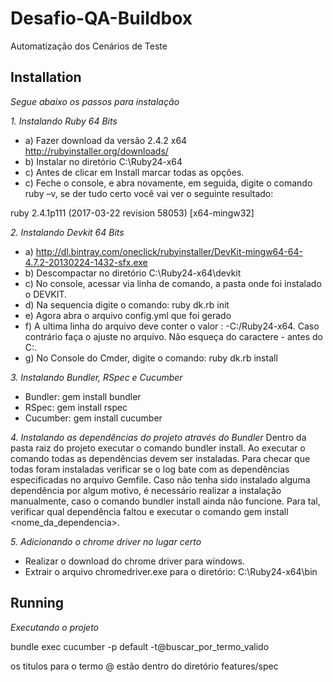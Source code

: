 # Desafio-QA-Buildbox
Automatização dos Cenários de Teste

## Installation

*Segue abaixo os passos para instalação*

*1. Instalando Ruby 64 Bits*
* a) Fazer download da versão 2.4.2 x64 http://rubyinstaller.org/downloads/
* b) Instalar no diretório C:\Ruby24-x64
* c) Antes de clicar em Install marcar todas as opções.
* c) Feche o console, e abra novamente, em seguida, digite o comando ruby –v, se der tudo certo você vai ver o seguinte resultado:

 ruby 2.4.1p111 (2017-03-22 revision 58053) [x64-mingw32]


*2. Instalando Devkit 64 Bits*
* a) http://dl.bintray.com/oneclick/rubyinstaller/DevKit-mingw64-64-4.7.2-20130224-1432-sfx.exe
* b) Descompactar no diretório C:\Ruby24-x64\devkit
* c) No console, acessar via linha de comando, a pasta onde foi instalado o DEVKIT.
* d) Na sequencia digite o comando:
ruby dk.rb init
* e) Agora abra o arquivo config.yml que foi gerado
* f) A ultima linha do arquivo deve conter o valor : -C:/Ruby24-x64. Caso contrário faça o ajuste no arquivo. Não esqueça do caractere - antes do C:\.
* g) No Console do Cmder, digite o comando: 
ruby dk.rb install


*3. Instalando Bundler, RSpec e Cucumber*
* Bundler: gem install bundler
* RSpec: gem install rspec
* Cucumber: gem install cucumber


*4. Instalando as dependências do projeto através do Bundler*
Dentro da pasta raiz do projeto executar o comando bundler install. 
Ao executar o comando todas as dependências devem ser instaladas. Para checar que todas foram instaladas verificar se o log bate com as dependências especificadas no arquivo Gemfile.
Caso não tenha sido instalado alguma dependência por algum motivo, é necessário realizar a instalação manualmente, caso o comando bundler install ainda não funcione. Para tal, verificar qual dependência faltou e executar o comando gem install <nome_da_dependencia>.

*5. Adicionando o chrome driver no lugar certo*
 * Realizar o download do chrome driver para windows.
 * Extrair o arquivo chromedriver.exe para o diretório: C:\Ruby24-x64\bin


## Running

*Executando o projeto*

bundle exec cucumber -p default -t@buscar_por_termo_valido

os titulos para o termo @ estão dentro do diretório features/spec
